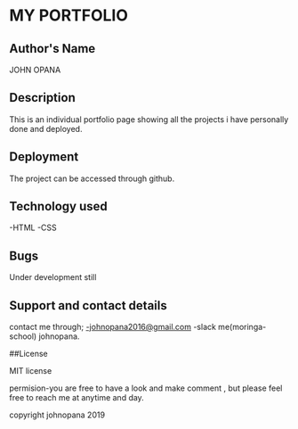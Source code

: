 # MY PORTFOLIO

## Author's Name
  JOHN OPANA
  ## Description
  This is an individual portfolio page showing all the projects i have personally done and deployed.

  ## Deployment
  The project can be accessed through github.

  ## Technology used
  -HTML
  -CSS

  ## Bugs
  
  Under development still

  ## Support and contact details
  contact me through;
  -johnopana2016@gmail.com
  -slack me(moringa-school) johnopana.

  ##License

  MIT license

  permision-you are free to  have a look and  make comment , but please feel free to reach me at anytime and day.

  copyright johnopana 2019

